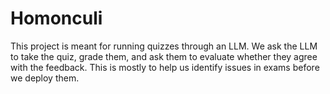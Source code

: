 # Homonculi

This project is meant for running quizzes through an LLM. We ask the LLM to take the quiz, grade them, and ask them to evaluate whether they agree with the feedback. This is mostly to help us identify issues in exams before we deploy them.
